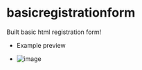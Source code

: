 # basicregistrationform
Built basic html registration form!

- Example preview

- ![image](https://github.com/FransiskusAgapa/basicregistrationform/assets/137876704/de18185f-6c9e-48a6-bc37-59f8ff53f0ea)
